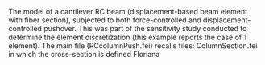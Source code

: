 The model of a cantilever RC beam (displacement-based beam element with fiber section), 
subjected to both force-controlled and displacement-controlled pushover.
This was part of the sensitivity study conducted to determine the element discretization
(this example reports the case of 1 element).
The main file (RCcolumnPush.fei) recalls files:
ColumnSection.fei in which the cross-section is defined 
Floriana